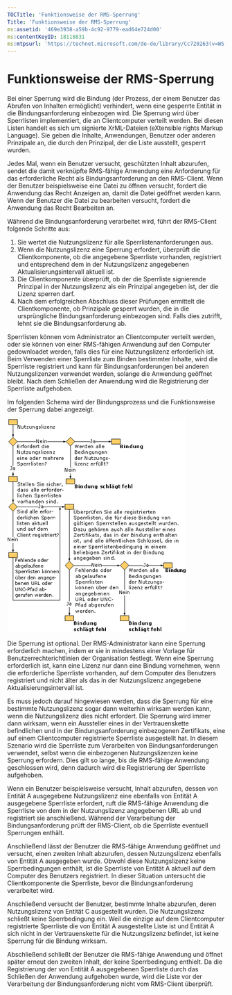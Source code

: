 ```yaml
---
TOCTitle: 'Funktionsweise der RMS-Sperrung'
Title: 'Funktionsweise der RMS-Sperrung'
ms:assetid: '469e3938-a59b-4c92-9779-ead64e724d00'
ms:contentKeyID: 18118831
ms:mtpsurl: 'https://technet.microsoft.com/de-de/library/Cc720263(v=WS.10)'
---
```


Funktionsweise der RMS-Sperrung
===============================

Bei einer Sperrung wird die Bindung (der Prozess, der einem Benutzer das Abrufen von Inhalten ermöglicht) verhindert, wenn eine gesperrte Entität in die Bindungsanforderung einbezogen wird. Die Sperrung wird über Sperrlisten implementiert, die an Clientcomputer verteilt werden. Bei diesen Listen handelt es sich um signierte XrML-Dateien (eXtensible rights Markup Language). Sie geben die Inhalte, Anwendungen, Benutzer oder anderen Prinzipale an, die durch den Prinzipal, der die Liste ausstellt, gesperrt wurden.

Jedes Mal, wenn ein Benutzer versucht, geschützten Inhalt abzurufen, sendet die damit verknüpfte RMS-fähige Anwendung eine Anforderung für das erforderliche Recht als Bindungsanforderung an den RMS-Client. Wenn der Benutzer beispielsweise eine Datei zu öffnen versucht, fordert die Anwendung das Recht Anzeigen an, damit die Datei geöffnet werden kann. Wenn der Benutzer die Datei zu bearbeiten versucht, fordert die Anwendung das Recht Bearbeiten an.

Während die Bindungsanforderung verarbeitet wird, führt der RMS-Client folgende Schritte aus:

1.  Sie wertet die Nutzungslizenz für alle Sperrlistenanforderungen aus.
2.  Wenn die Nutzungslizenz eine Sperrung erfordert, überprüft die Clientkomponente, ob die angegebene Sperrliste vorhanden, registriert und entsprechend dem in der Nutzungslizenz angegebenen Aktualisierungsintervall aktuell ist.
3.  Die Clientkomponente überprüft, ob der die Sperrliste signierende Prinzipal in der Nutzungslizenz als ein Prinzipal angegeben ist, der die Lizenz sperren darf.
4.  Nach dem erfolgreichen Abschluss dieser Prüfungen ermittelt die Clientkomponente, ob Prinzipale gesperrt wurden, die in die ursprüngliche Bindungsanforderung einbezogen sind. Falls dies zutrifft, lehnt sie die Bindungsanforderung ab.

Sperrlisten können vom Administrator an Clientcomputer verteilt werden, oder sie können von einer RMS-fähigen Anwendung auf den Computer gedownloadet werden, falls dies für eine Nutzungslizenz erforderlich ist. Beim Verwenden einer Sperrliste zum Binden bestimmter Inhalte, wird die Sperrliste registriert und kann für Bindungsanforderungen bei anderen Nutzungslizenzen verwendet werden, solange die Anwendung geöffnet bleibt. Nach dem Schließen der Anwendung wird die Registrierung der Sperrliste aufgehoben.

Im folgenden Schema wird der Bindungsprozess und die Funktionsweise der Sperrung dabei angezeigt.

![](images/Cc720263.81aa2d70-d261-49ad-b446-96a2eddba1a5(WS.10).gif)

Die Sperrung ist optional. Der RMS-Administrator kann eine Sperrung erforderlich machen, indem er sie in mindestens einer Vorlage für Benutzerrechterichtlinien der Organisation festlegt. Wenn eine Sperrung erforderlich ist, kann eine Lizenz nur dann eine Bindung vornehmen, wenn die erforderliche Sperrliste vorhanden, auf dem Computer des Benutzers registriert und nicht älter als das in der Nutzungslizenz angegebene Aktualisierungsintervall ist.

Es muss jedoch darauf hingewiesen werden, dass die Sperrung für eine bestimmte Nutzungslizenz sogar dann weiterhin wirksam werden kann, wenn die Nutzungslizenz dies nicht erfordert. Die Sperrung wird immer dann wirksam, wenn ein Aussteller eines in der Vertrauenskette befindlichen und in der Bindungsanforderung einbezogenen Zertifikats, eine auf einem Clientcomputer registrierte Sperrliste ausgestellt hat. In diesem Szenario wird die Sperrliste zum Verarbeiten von Bindungsanforderungen verwendet, selbst wenn die einbezogenen Nutzungslizenzen keine Sperrung erfordern. Dies gilt so lange, bis die RMS-fähige Anwendung geschlossen wird, denn dadurch wird die Registrierung der Sperrliste aufgehoben.

Wenn ein Benutzer beispielsweise versucht, Inhalt abzurufen, dessen von Entität A ausgegebene Nutzungslizenz eine ebenfalls von Entität A ausgegebene Sperrliste erfordert, ruft die RMS-fähige Anwendung die Sperrliste von dem in der Nutzungslizenz angegebenen URL ab und registriert sie anschließend. Während der Verarbeitung der Bindungsanforderung prüft der RMS-Client, ob die Sperrliste eventuell Sperrungen enthält.

Anschließend lässt der Benutzer die RMS-fähige Anwendung geöffnet und versucht, einen zweiten Inhalt abzurufen, dessen Nutzungslizenz ebenfalls von Entität A ausgegeben wurde. Obwohl diese Nutzungslizenz keine Sperrbedingungen enthält, ist die Sperrliste von Entität A aktuell auf dem Computer des Benutzers registriert. In dieser Situation untersucht die Clientkomponente die Sperrliste, bevor die Bindungsanforderung verarbeitet wird.

Anschließend versucht der Benutzer, bestimmte Inhalte abzurufen, deren Nutzungslizenz von Entität C ausgestellt wurden. Die Nutzungslizenz schließt keine Sperrbedingung ein. Weil die einzige auf dem Clientcomputer registrierte Sperrliste die von Entität A ausgestellte Liste ist und Entität A sich nicht in der Vertrauenskette für die Nutzungslizenz befindet, ist keine Sperrung für die Bindung wirksam.

Abschließend schließt der Benutzer die RMS-fähige Anwendung und öffnet später erneut den zweiten Inhalt, der keine Sperrbedingung enthielt. Da die Registrierung der von Entität A ausgegebenen Sperrliste durch das Schließen der Anwendung aufgehoben wurde, wird die Liste vor der Verarbeitung der Bindungsanforderung nicht vom RMS-Client überprüft.
